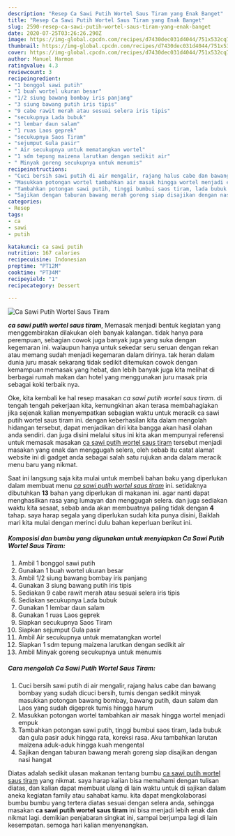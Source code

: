 ```yaml
---
description: "Resep Ca Sawi Putih Wortel Saus Tiram yang Enak Banget"
title: "Resep Ca Sawi Putih Wortel Saus Tiram yang Enak Banget"
slug: 2590-resep-ca-sawi-putih-wortel-saus-tiram-yang-enak-banget
date: 2020-07-25T03:26:26.290Z
image: https://img-global.cpcdn.com/recipes/d7430dec031d4044/751x532cq70/ca-sawi-putih-wortel-saus-tiram-foto-resep-utama.jpg
thumbnail: https://img-global.cpcdn.com/recipes/d7430dec031d4044/751x532cq70/ca-sawi-putih-wortel-saus-tiram-foto-resep-utama.jpg
cover: https://img-global.cpcdn.com/recipes/d7430dec031d4044/751x532cq70/ca-sawi-putih-wortel-saus-tiram-foto-resep-utama.jpg
author: Manuel Harmon
ratingvalue: 4.3
reviewcount: 3
recipeingredient:
- "1 bonggol sawi putih"
- "1 buah wortel ukuran besar"
- "1/2 siung bawang bombay iris panjang"
- "3 siung bawang putih iris tipis"
- "9 cabe rawit merah atau sesuai selera iris tipis"
- "secukupnya Lada bubuk"
- "1 lembar daun salam"
- "1 ruas Laos geprek"
- "secukupnya Saos Tiram"
- "sejumput Gula pasir"
- " Air secukupnya untuk mematangkan wortel"
- "1 sdm tepung maizena larutkan dengan sedikit air"
- " Minyak goreng secukupnya untuk menumis"
recipeinstructions:
- "Cuci bersih sawi putih di air mengalir, rajang halus cabe dan bawang bombay yang sudah dicuci bersih, tumis dengan sedikit minyak masukkan potongan bawang bombay, bawang putih, daun salam dan Laos yang sudah digeprek tumis hingga harum"
- "Masukkan potongan wortel tambahkan air masak hingga wortel menjadi empuk"
- "Tambahkan potongan sawi putih, tinggi bumbui saos tiram, lada bubuk dan gula pasir aduk hingga rata, koreksi rasa. Aku tambahkan larutan maizena aduk-aduk hingga kuah mengental"
- "Sajikan dengan taburan bawang merah goreng siap disajikan dengan nasi hangat"
categories:
- Resep
tags:
- ca
- sawi
- putih

katakunci: ca sawi putih 
nutrition: 167 calories
recipecuisine: Indonesian
preptime: "PT12M"
cooktime: "PT34M"
recipeyield: "1"
recipecategory: Dessert

---
```



![Ca Sawi Putih Wortel Saus Tiram](https://img-global.cpcdn.com/recipes/d7430dec031d4044/751x532cq70/ca-sawi-putih-wortel-saus-tiram-foto-resep-utama.jpg)

<b><i>ca sawi putih wortel saus tiram</i></b>, Memasak menjadi bentuk kegiatan yang menggembirakan dilakukan oleh banyak kalangan. tidak hanya para perempuan, sebagian cowok juga banyak juga yang suka dengan kegemaran ini. walaupun hanya untuk sekedar seru seruan dengan rekan atau memang sudah menjadi kegemaran dalam dirinya. tak heran dalam dunia juru masak sekarang tidak sedikit ditemukan cowok dengan kemampuan memasak yang hebat, dan lebih banyak juga kita melihat di berbagai rumah makan dan hotel yang menggunakan juru masak pria sebagai koki terbaik nya.



Oke, kita kembali ke hal resep masakan <i>ca sawi putih wortel saus tiram</i>. di tengah tengah pekerjaan kita, kemungkinan akan terasa membahagiakan jika sejenak kalian menyempatkan sebagian waktu untuk meracik ca sawi putih wortel saus tiram ini. dengan keberhasilan kita dalam mengolah hidangan tersebut, dapat menjadikan diri kita bangga akan hasil olahan anda sendiri. dan juga disini melalui situs ini kita akan mempunyai referensi untuk memasak masakan <u>ca sawi putih wortel saus tiram</u> tersebut menjadi masakan yang enak dan menggugah selera, oleh sebab itu catat alamat website ini di gadget anda sebagai salah satu rujukan anda dalam meracik menu baru yang nikmat.


Saat ini langsung saja kita mulai untuk membeli bahan baku yang diperlukan dalam membuat menu <u><i>ca sawi putih wortel saus tiram</i></u> ini. setidaknya dibutuhkan <b>13</b> bahan yang diperlukan di makanan ini. agar nanti dapat menghasilkan rasa yang lumayan dan menggugah selera. dan juga sediakan waktu kita sesaat, sebab anda akan membuatnya paling tidak dengan <b>4</b> tahap. saya harap segala yang diperlukan sudah kita punya disini, Baiklah mari kita mulai dengan merinci dulu bahan keperluan berikut ini.

<!--inarticleads1-->

##### Komposisi dan bumbu yang digunakan untuk menyiapkan Ca Sawi Putih Wortel Saus Tiram:

1. Ambil 1 bonggol sawi putih
1. Gunakan 1 buah wortel ukuran besar
1. Ambil 1/2 siung bawang bombay iris panjang
1. Gunakan 3 siung bawang putih iris tipis
1. Sediakan 9 cabe rawit merah atau sesuai selera iris tipis
1. Sediakan secukupnya Lada bubuk
1. Gunakan 1 lembar daun salam
1. Gunakan 1 ruas Laos geprek
1. Siapkan secukupnya Saos Tiram
1. Siapkan sejumput Gula pasir
1. Ambil  Air secukupnya untuk mematangkan wortel
1. Siapkan 1 sdm tepung maizena larutkan dengan sedikit air
1. Ambil  Minyak goreng secukupnya untuk menumis




<!--inarticleads2-->

##### Cara mengolah Ca Sawi Putih Wortel Saus Tiram:

1. Cuci bersih sawi putih di air mengalir, rajang halus cabe dan bawang bombay yang sudah dicuci bersih, tumis dengan sedikit minyak masukkan potongan bawang bombay, bawang putih, daun salam dan Laos yang sudah digeprek tumis hingga harum
1. Masukkan potongan wortel tambahkan air masak hingga wortel menjadi empuk
1. Tambahkan potongan sawi putih, tinggi bumbui saos tiram, lada bubuk dan gula pasir aduk hingga rata, koreksi rasa. Aku tambahkan larutan maizena aduk-aduk hingga kuah mengental
1. Sajikan dengan taburan bawang merah goreng siap disajikan dengan nasi hangat




Diatas adalah sedikit ulasan makanan tentang bumbu <u>ca sawi putih wortel saus tiram</u> yang nikmat. saya harap kalian bisa memahami dengan tulisan diatas, dan kalian dapat membuat ulang di lain waktu untuk di sajikan dalam aneka kegiatan family atau sahabat kamu. kita dapat mengkolaborasi bumbu bumbu yang tertera diatas sesuai dengan selera anda, sehingga masakan <b>ca sawi putih wortel saus tiram</b> ini bisa menjadi lebih enak dan nikmat lagi. demikian penjabaran singkat ini, sampai berjumpa lagi di lain kesempatan. semoga hari kalian menyenangkan.
